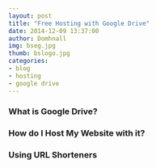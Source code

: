 ```yaml
---
layout: post
title: "Free Hosting with Google Drive"
date: 2014-12-09 13:37:00
author: Domhnall
img: bseg.jpg
thumb: bslogo.jpg
categories:
- blog
- hosting
- google drive
---
```


### What is Google Drive?


### How do I Host My Website with it?

### Using URL Shorteners 
